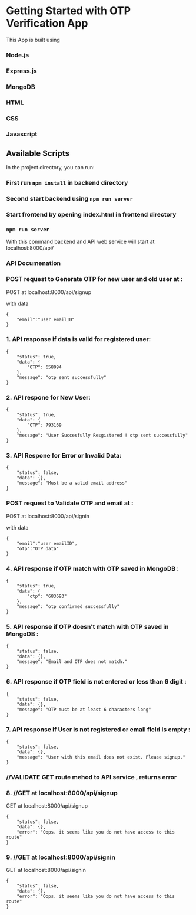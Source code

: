 # Getting Started with OTP Verification App

This App is built using
### Node.js
### Express.js
### MongoDB
### HTML
### CSS
### Javascript

## Available Scripts

In the project directory, you can run:

### First run `npm install` in backend directory

### Second start backend using `npm run server`

### Start frontend by opening index.html in frontend directory

### `npm run server`
With this command backend and API web service will start at localhost:8000/api/

### API Documenation ###

### POST request to Generate OTP for new user and old user at :

POST at localhost:8000/api/signup

with data
```
{
    "email":"user emailID"
}
```
### 1. API response if data is valid for registered user:
```
{
    "status": true,
    "data": {
        "OTP": 658094
    },
    "message": "otp sent successfully"
}
```
### 2. API respone for New User:
```
{
    "status": true,
    "data": {
        "OTP": 793169
    },
    "message": "User Succesfully Resgistered ! otp sent successfully"
}
```
### 3. API Respone for Error or Invalid Data:
```
{
    "status": false,
    "data": {},
    "message": "Must be a valid email address"
}
```

### POST request to Validate OTP and email at :

POST at localhost:8000/api/signin

with data
```
{
    "email":"user emailID",
    "otp":"OTP data"
}
```
### 4. API response if OTP match with OTP saved in MongoDB  :
```
{
    "status": true,
    "data": {
        "otp": "683693"
    },
    "message": "otp confirmed successfully"
}
```
### 5. API response if OTP doesn't match with OTP saved in MongoDB  :
```
{
    "status": false,
    "data": {},
    "message": "Email and OTP does not match."
}
```

### 6. API response if OTP field is not entered or less than 6 digit  :
```
{
    "status": false,
    "data": {},
    "message": "OTP must be at least 6 characters long"
}
```
### 7. API response if User is not registered or email field is empty :
```
{
    "status": false,
    "data": {},
    "message": "User with this email does not exist. Please signup."
}
```
### //VALIDATE GET route mehod to API service , returns error

### 8. //GET at localhost:8000/api/signup

GET at localhost:8000/api/signup
```
{
    "status": false,
    "data": {},
    "error": "Oops. it seems like you do not have access to this route"
}
```
### 9. //GET at localhost:8000/api/signin

GET at localhost:8000/api/signin
```
{
    "status": false,
    "data": {},
    "error": "Oops. it seems like you do not have access to this route"
}
```

